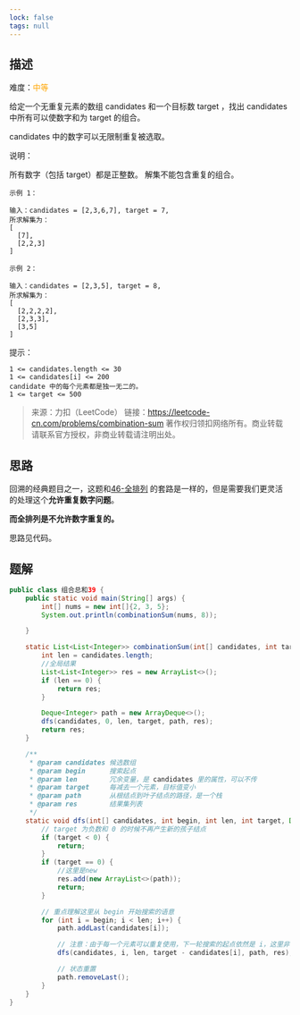 ```yaml
---
lock: false
tags: null
---
```

## 描述

难度：<span style="color:orange">中等</span>

给定一个无重复元素的数组 candidates 和一个目标数 target ，找出 candidates 中所有可以使数字和为 target 的组合。

candidates 中的数字可以无限制重复被选取。

说明：

所有数字（包括 target）都是正整数。
解集不能包含重复的组合。 

```
示例 1：

输入：candidates = [2,3,6,7], target = 7,
所求解集为：
[
  [7],
  [2,2,3]
]
```

```
示例 2：

输入：candidates = [2,3,5], target = 8,
所求解集为：
[
  [2,2,2,2],
  [2,3,3],
  [3,5]
]
```


提示：

```
1 <= candidates.length <= 30
1 <= candidates[i] <= 200
candidate 中的每个元素都是独一无二的。
1 <= target <= 500
```



> 来源：力扣（LeetCode）
> 链接：https://leetcode-cn.com/problems/combination-sum
> 著作权归领扣网络所有。商业转载请联系官方授权，非商业转载请注明出处。



## 思路

回溯的经典题目之一，这题和[46-全排列](articles\算法\46-全排列.md) 的套路是一样的，但是需要我们更灵活的处理这个**允许重复数字问题**。

**而全排列是不允许数字重复的。**

思路见代码。

## 题解

```java
public class 组合总和39 {
    public static void main(String[] args) {
        int[] nums = new int[]{2, 3, 5};
        System.out.println(combinationSum(nums, 8));

    }

    static List<List<Integer>> combinationSum(int[] candidates, int target) {
        int len = candidates.length;
        //全局结果
        List<List<Integer>> res = new ArrayList<>();
        if (len == 0) {
            return res;
        }

        Deque<Integer> path = new ArrayDeque<>();
        dfs(candidates, 0, len, target, path, res);
        return res;
    }

    /**
     * @param candidates 候选数组
     * @param begin      搜索起点
     * @param len        冗余变量，是 candidates 里的属性，可以不传
     * @param target     每减去一个元素，目标值变小
     * @param path       从根结点到叶子结点的路径，是一个栈
     * @param res        结果集列表
     */
    static void dfs(int[] candidates, int begin, int len, int target, Deque<Integer> path, List<List<Integer>> res) {
        // target 为负数和 0 的时候不再产生新的孩子结点
        if (target < 0) {
            return;
        }
        if (target == 0) {
            //这里是new
            res.add(new ArrayList<>(path));
            return;
        }

        // 重点理解这里从 begin 开始搜索的语意
        for (int i = begin; i < len; i++) {
            path.addLast(candidates[i]);

            // 注意：由于每一个元素可以重复使用，下一轮搜索的起点依然是 i，这里非常容易弄错
            dfs(candidates, i, len, target - candidates[i], path, res);

            // 状态重置
            path.removeLast();
        }
    }
}
```

